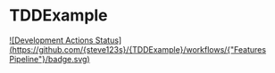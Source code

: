 # TDDExample

[![Development Actions Status](https://github.com/{steve123s}/{TDDExample}/workflows/{"Features Pipeline"}/badge.svg)](https://github.com/{userName}/{repoName}/actions)
